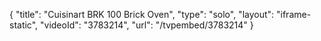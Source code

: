 {
    "title": "Cuisinart BRK 100 Brick Oven",
    "type": "solo",
    "layout": "iframe-static",
    "videoId": "3783214",
    "url": "\/tvpembed\/3783214"
}